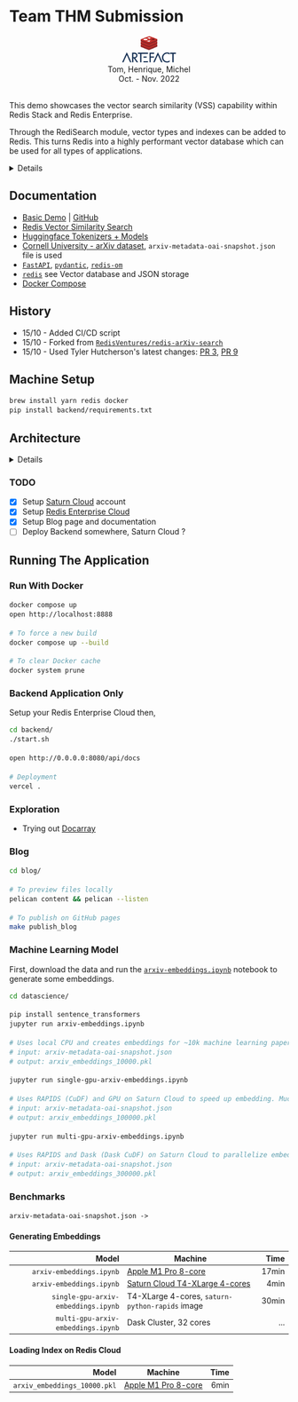 # Team THM Submission

<div align="center">
    <img src="backend/thm/data/redis-logo.png" height="25" /> <br />
    <img src="backend/thm/data/artefact-logo.png" height="20" /><br />
    Tom, Henrique, Michel<br />
    Oct. - Nov. 2022
</div>
<br />

This demo showcases the vector search similarity (VSS) capability within Redis Stack and Redis Enterprise.

Through the RediSearch module, vector types and indexes can be added to Redis.
This turns Redis into a highly performant vector database which can be used for all types of applications.

<details>

![Screen Shot](https://user-images.githubusercontent.com/13009163/191346916-4b8f648f-7552-4910-ad4e-9cc117230f00.png)

</details>

## Documentation

- [Basic Demo](https://docsearch.redisventures.com) | [GitHub](https://github.com/RedisVentures/redis-arXiv-search)
- [Redis Vector Similarity Search](https://redis.io/docs/stack/search/reference/vectors)
- [Huggingface Tokenizers + Models](https://huggingface.co/sentence-transformers)
- [Cornell University - arXiv dataset](https://www.kaggle.com/Cornell-University/arxiv), `arxiv-metadata-oai-snapshot.json` file is used
- [`FastAPI`](https://fastapi.tiangolo.com/), [`pydantic`](https://pydantic-docs.helpmanual.io/), [`redis-om`](https://redis.io/docs/stack/get-started/tutorials/stack-python/)
- [`redis`](https://redis.io/docs/stack/) see Vector database and JSON storage
- [Docker Compose](https://docs.docker.com/compose/)

## History

- 15/10 - Added CI/CD script
- 15/10 - Forked from [`RedisVentures/redis-arXiv-search`](https://github.com/RedisVentures/redis-arXiv-search)
- 15/10 - Used Tyler Hutcherson's latest changes: [PR 3](https://github.com/RedisVentures/redis-arXiv-search/pull/3), [PR 9](https://github.com/RedisVentures/redis-arXiv-search/pull/9)

## Machine Setup

```sh
brew install yarn redis docker
pip install backend/requirements.txt
```

## Architecture

<details>

```txt
                        writes pickle and loads index
+-------------------+      +----------------+
|                   |      |                |
|  Redis            +<-----+  Jupyter       |
|                   |      |                |
+--------+----------+      +----------------+
         ^
         |  reads search index
+--------+----------+
|                   |
|  FastAPI          |
|                   |
+--------+----------+
         ^
         |  calls backend
+--------+----------+      +----------------+
|                   |      |                |
|  THM CLI          +----->+  arXiv server  |
|                   |      |                |
+-------------------+      +----------------+
            browser use app from here
```

</details>

### TODO

- [x] Setup [Saturn Cloud](https://app.community.saturnenterprise.io/) account
- [x] Setup [Redis Enterprise Cloud](https://redis.com/redis-enterprise-cloud/)
- [x] Setup Blog page and documentation
- [ ] Deploy Backend somewhere, Saturn Cloud ?

## Running The Application

### Run With Docker

```sh
docker compose up
open http://localhost:8888

# To force a new build
docker compose up --build

# To clear Docker cache
docker system prune
```

### Backend Application Only

Setup your Redis Enterprise Cloud then,

```sh
cd backend/
./start.sh

open http://0.0.0.0:8080/api/docs

# Deployment
vercel .
```

### Exploration

- Trying out [Docarray](https://docarray.jina.ai)

### Blog

```sh
cd blog/

# To preview files locally
pelican content && pelican --listen

# To publish on GitHub pages
make publish_blog
```

### Machine Learning Model

First, download the data and run the [`arxiv-embeddings.ipynb`](datascience/arxiv-embeddings.ipynb) notebook to generate some embeddings.

```sh
cd datascience/

pip install sentence_transformers
jupyter run arxiv-embeddings.ipynb

# Uses local CPU and creates embeddings for ~10k machine learning papers.
# input: arxiv-metadata-oai-snapshot.json
# output: arxiv_embeddings_10000.pkl

jupyter run single-gpu-arxiv-embeddings.ipynb

# Uses RAPIDS (CuDF) and GPU on Saturn Cloud to speed up embedding. Much larger subset (100k).
# input: arxiv-metadata-oai-snapshot.json
# output: arxiv_embeddings_100000.pkl

jupyter run multi-gpu-arxiv-embeddings.ipynb

# Uses RAPIDS and Dask (Dask CuDF) on Saturn Cloud to parallelize embedding creation. Much much larger subset (700k). Only output 300k to file.
# input: arxiv-metadata-oai-snapshot.json
# output: arxiv_embeddings_300000.pkl
```

### Benchmarks

```txt
arxiv-metadata-oai-snapshot.json ->
```

#### Generating Embeddings

| Model                    | Machine                      | Time   |
|-------------------------:|------------------------------|-------:|
|            `arxiv-embeddings.ipynb` | [Apple M1 Pro 8-core](https://www.apple.com/macbook-pro-14-and-16/specs/) | 17min |
|            `arxiv-embeddings.ipynb` | [Saturn Cloud T4-XLarge 4-cores](https://saturncloud.io/plans/hosted/) | 4min |
| `single-gpu-arxiv-embeddings.ipynb` | T4-XLarge 4-cores, `saturn-python-rapids` image | 30min |
|  `multi-gpu-arxiv-embeddings.ipynb` | Dask Cluster, 32 cores | ... |

#### Loading Index on Redis Cloud

| Model                    | Machine                      | Time   |
|-------------------------:|------------------------------|-------:|
| `arxiv_embeddings_10000.pkl` | [Apple M1 Pro 8-core](https://www.apple.com/macbook-pro-14-and-16/specs/) | 6min |

